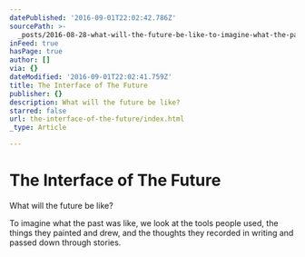 ```yaml
---
datePublished: '2016-09-01T22:02:42.786Z'
sourcePath: >-
  _posts/2016-08-28-what-will-the-future-be-like-to-imagine-what-the-past-was-l.md
inFeed: true
hasPage: true
author: []
via: {}
dateModified: '2016-09-01T22:02:41.759Z'
title: The Interface of The Future
publisher: {}
description: What will the future be like?
starred: false
url: the-interface-of-the-future/index.html
_type: Article

---
```

# The Interface of The Future

What will the future be like?

To imagine what the past was like, we look at the tools people used, the things they painted and drew, and the thoughts they recorded in writing and passed down through stories.